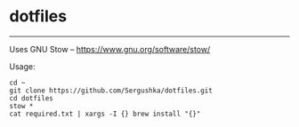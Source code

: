 # dotfiles
--------------------
Uses GNU Stow – https://www.gnu.org/software/stow/

Usage: 
```console
cd ~
git clone https://github.com/Sergushka/dotfiles.git
cd dotfiles
stow *
cat required.txt | xargs -I {} brew install "{}"
```
